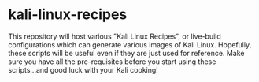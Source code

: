 kali-linux-recipes
==================
This repository will host various "Kali Linux Recipes", or live-build configurations which can generate various images of Kali Linux.
Hopefully, these scripts will be useful even if they are just used for reference.
Make sure you have all the pre-requisites before you start using these scripts...and good luck with your Kali cooking!

